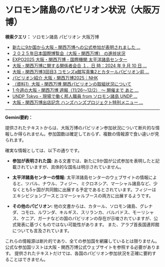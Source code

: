 # ソロモン諸島のパビリオン状況（大阪万博）

**検索クエリ：** ソロモン諸島 パビリオン 大阪万博

- [新たに9か国から大阪・関西万博への公式参加が表明されました ...](https://www.expo2025.or.jp/news/news-20220531-01/)
- [２０２５年日本国際博覧会（大阪・関西万博） の進捗状況](https://www.cas.go.jp/jp/seisaku/expo_suisin_honbu/kankei_renraku/dai5/siryou1.pdf)
- [EXPO2025 大阪・関西万博 - 国際機関 太平洋諸島センター](https://pic.or.jp/featured_word/10255/)
- [大阪・関西万博に関する関係者会合 １．日 時：2024 年 9 月 10 日 ...](https://www.cas.go.jp/jp/seisaku/osaka_kansai_banpaku/pdf/r60910_siryou1.pdf)
- [大阪・関西万博3回目3 コモンズa館写真集2とカタールパビリオン前 ...](https://ameblo.jp/bomuu/entry-12895014892.html)
- [パビリオン紹介 大阪・関西万博2025｜NHK](https://www3.nhk.or.jp/news/special/osaka_expo/pavilion/)
- [（資料1）大阪・関西万博 関西パビリオンの取組状況について](https://www.kouiki-kansai.jp/material/files/group/3/1-170shiryo1.pdf)
- [1 今週の大阪・関西万博 週報（11/26～12/2） ～ 開催まで あと ...](https://www.shikoku.meti.go.jp/03_sesakudocs/0310_expo2025/weeklyreport/241126-1202.pdf)
- [UNDP Tokyo - 現場で働く邦人職員 from ソロモン諸島 UNDP ...](https://www.facebook.com/photo.php?fbid=563450347047609&id=476946749031303&set=a.479664938759484&locale=ku_TR)
- [大阪・関西万博出店記念 ハンズハンズプロジェクト特別メニュー ...](https://www.kurasushi.co.jp/2025expo/handshands/)


---

**Gemini要約：**

提供されたテキストからは、大阪万博のパビリオン参加状況について断片的な情報しか得られません。参加国数は確定しておらず、複数の情報源で食い違いが見られます。

確実な情報としては、以下の通りです。

* **参加が表明された国:**  ある文書では、新たに9か国が公式参加を表明したと記載されていますが、具体的な国名は明示されていません。

* **太平洋諸島センターの情報:** 太平洋諸島センターのウェブサイトの情報によると、ツバル、ナウル、フィジー、ミクロネシア、マーシャル諸島など、少なくとも5ヶ国が共同館に出展する予定であるとされています。フィジーはエキシビジョンブースとコマーシャルブースの両方に出展するようです。

* **その他のパビリオン:**  他の文書からは、カタール、ソロモン諸島、グレナダ、コモロ、ルワンダ、キルギス、スリランカ、バルバドス、モーリシャス、ケニア、ガーナなどの国のパビリオンの存在が示唆されていますが、公式発表に基づくものではない可能性があります。  また、アラブ首長国連邦館についても言及されています。


これらの情報源は断片的であり、全ての参加国を網羅しているとは限りません。公式な参加国リストは大阪・関西万博公式ウェブサイトを参照する必要があります。  提供されたテキストだけでは、各国のパビリオン参加状況を正確に要約することはできません。

